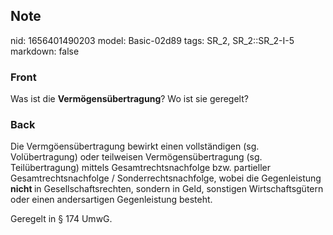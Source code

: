 ## Note
nid: 1656401490203
model: Basic-02d89
tags: SR_2, SR_2::SR_2-I-5
markdown: false

### Front
Was ist die <b>Vermögensübertragung</b>? Wo ist sie geregelt?

### Back
Die Vermgöensübertragung bewirkt einen vollständigen (sg. Volübertragung) oder teilweisen Vermögensübertragung (sg. Teilübertragung) mittels Gesamtrechtsnachfolge bzw. partieller Gesamtrechtsnachfolge / Sonderrechtsnachfolge, wobei die Gegenleistung <b>nicht </b>in Gesellschaftsrechten, sondern in Geld, sonstigen Wirtschaftsgütern oder einen andersartigen Gegenleistung besteht.

Geregelt in § 174 UmwG.
